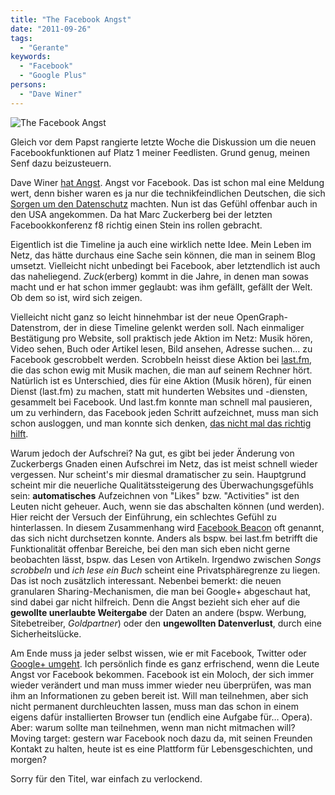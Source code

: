 ```yaml
---
title: "The Facebook Angst"
date: "2011-09-26"
tags:
  - "Gerante"
keywords:
  - "Facebook"
  - "Google Plus"
persons:
  - "Dave Winer"
---
```


![The Facebook Angst](/images/codecandies/facebookangst.jpg)

Gleich vor dem Papst rangierte letzte Woche die Diskussion um die neuen Facebookfunktionen auf Platz 1 meiner Feedlisten. Grund genug, meinen Senf dazu beizusteuern.

Dave Winer [hat Angst](http://scripting.com/stories/2011/09/24/facebookIsScaringMe.html). Angst vor Facebook. Das ist schon mal eine Meldung wert, denn bisher waren es ja nur die technikfeindlichen Deutschen, die sich [Sorgen um den Datenschutz](http://www.buzzmachine.com/2011/09/20/public-parts-excerpt-germany-and-privacy/) machten. Nun ist das Gefühl offenbar auch in den USA angekommen. Da hat Marc Zuckerberg bei der letzten Facebookkonferenz f8 richtig einen Stein ins rollen gebracht.

Eigentlich ist die Timeline ja auch eine wirklich nette Idee. Mein Leben im Netz, das hätte durchaus eine Sache sein können, die man in seinem Blog umsetzt. Vielleicht nicht unbedingt bei Facebook, aber letztendlich ist auch das naheliegend. _Zuck_(erberg) kommt in die Jahre, in denen man sowas macht und er hat schon immer geglaubt: was ihm gefällt, gefällt der Welt. Ob dem so ist, wird sich zeigen.

Vielleicht nicht ganz so leicht hinnehmbar ist der neue OpenGraph-Datenstrom, der in diese Timeline gelenkt werden soll. Nach einmaliger Bestätigung pro Website, soll praktisch jede Aktion im Netz: Musik hören, Video sehen, Buch oder Artikel lesen, Bild ansehen, Adresse suchen… zu Facebook gescrobbelt werden. Scrobbeln heisst diese Aktion bei [last.fm](http://www.last.fm/user/couchblog), die das schon ewig mit Musik machen, die man auf seinem Rechner hört. Natürlich ist es Unterschied, dies für eine Aktion (Musik hören), für einen Dienst (last.fm) zu machen, statt mit hunderten Websites und -diensten, gesammelt bei Facebook. Und last.fm konnte man schnell mal pausieren, um zu verhindern, das Facebook jeden Schritt aufzeichnet, muss man sich schon ausloggen, und man konnte sich denken, [das nicht mal das richtig hilft](http://nikcub.appspot.com/logging-out-of-facebook-is-not-enough).

Warum jedoch der Aufschrei? Na gut, es gibt bei jeder Änderung von Zuckerbergs Gnaden einen Aufschrei im Netz, das ist meist schnell wieder vergessen. Nur scheint's mir diesmal dramatischer zu sein. Hauptgrund scheint mir die neuerliche Qualitätssteigerung des Überwachungsgefühls sein: **automatisches** Aufzeichnen von "Likes" bzw. "Activities" ist den Leuten nicht geheuer. Auch, wenn sie das abschalten können (und werden). Hier reicht der Versuch der Einführung, ein schlechtes Gefühl zu hinterlassen. In diesem Zusammenhang wird [Facebook Beacon](http://en.wikipedia.org/wiki/Facebook_Beacon) oft genannt, das sich nicht durchsetzen konnte. Anders als bspw. bei last.fm betrifft die Funktionalität offenbar Bereiche, bei den man sich eben nicht gerne beobachten lässt, bspw. das Lesen von Artikeln. Irgendwo zwischen _Songs scrobbeln_ und _ich lese ein Buch_ scheint eine Privatsphäregrenze zu liegen. Das ist noch zusätzlich interessant. Nebenbei bemerkt: die neuen granularen Sharing-Mechanismen, die man bei Google+ abgeschaut hat, sind dabei gar nicht hilfreich. Denn die Angst bezieht sich eher auf die **gewollte unerlaubte Weitergabe** der Daten an andere (bspw. Werbung, Sitebetreiber, _Goldpartner_) oder den **ungewollten Datenverlust**, durch eine Sicherheitslücke.

Am Ende muss ja jeder selbst wissen, wie er mit Facebook, Twitter oder [Google+ umgeht](/codecandies/2011/09/21/google-langweilt-mich/). Ich persönlich finde es ganz erfrischend, wenn die Leute Angst vor Facebook bekommen. Facebook ist ein Moloch, der sich immer wieder verändert und man muss immer wieder neu überprüfen, was man ihm an Informationen zu geben bereit ist. Will man teilnehmen, aber sich nicht permanent durchleuchten lassen, muss man das schon in einem eigens dafür installierten Browser tun (endlich eine Aufgabe für… Opera). Aber: warum sollte man teilnehmen, wenn man nicht mitmachen will? Moving target: gestern war Facebook noch dazu da, mit seinen Freunden Kontakt zu halten, heute ist es eine Plattform für Lebensgeschichten, und morgen?

Sorry für den Titel, war einfach zu verlockend.
